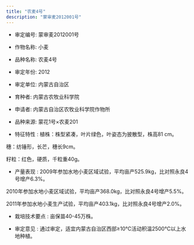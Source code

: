 ```yaml
---
title: "农麦4号"
description: "蒙审麦2012001号"
---
```

* 审定编号:  蒙审麦2012001号

*  作物名称:  小麦

*  品种名称:  农麦4号

*  审定年份:  2012

*  审定单位:  内蒙古自治区

* 育种者:  内蒙古农牧业科学院

*  申请者:  内蒙古自治区农牧业科学院作物所

*  品种来源:  蒙花1号×农麦201

*  特征特性 : 
植株：株型紧凑，叶片绿色，叶姿态为披散型，株高81 cm。
穗：纺锤形，长芒，穗长9cm。
籽粒：红色，硬质，千粒重40g。 

 
*  产量表现 : 
2009年参加水地小麦区域试验，平均亩产525.9kg，比对照永良4号增产6.3%。
2010年参加水地小麦区域试验，平均亩产368.0kg，比对照永良4号增产5.5%。
2011年参加水地小麦生产试验，平均亩产403.1kg，比对照永良4号增产2.0%。


*  栽培技术要点 : 
亩保苗40-45万株。

*  审定意见 : 
通过审定，适宜内蒙古自治区西部≥10℃活动积温2500℃以上水地种植。
